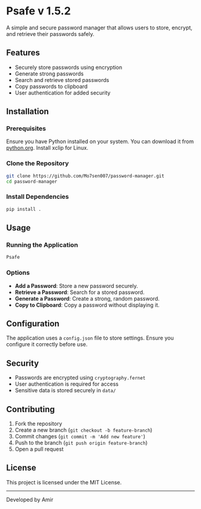 # Psafe v 1.5.2

A simple and secure password manager that allows users to store, encrypt, and retrieve their passwords safely.

## Features
- Securely store passwords using encryption
- Generate strong passwords
- Search and retrieve stored passwords
- Copy passwords to clipboard
- User authentication for added security

## Installation
### Prerequisites
Ensure you have Python installed on your system. You can download it from [python.org](https://www.python.org/).
Install xclip for Linux.

### Clone the Repository
```sh
git clone https://github.com/Mo7sen007/password-manager.git
cd password-manager
```

### Install Dependencies
```sh
pip install .
```

## Usage
### Running the Application
```sh
Psafe
```

### Options
- **Add a Password**: Store a new password securely.
- **Retrieve a Password**: Search for a stored password.
- **Generate a Password**: Create a strong, random password.
- **Copy to Clipboard**: Copy a password without displaying it.

## Configuration
The application uses a `config.json` file to store settings. Ensure you configure it correctly before use.

## Security
- Passwords are encrypted using `cryptography.fernet`
- User authentication is required for access
- Sensitive data is stored securely in `data/`

## Contributing
1. Fork the repository
2. Create a new branch (`git checkout -b feature-branch`)
3. Commit changes (`git commit -m 'Add new feature'`)
4. Push to the branch (`git push origin feature-branch`)
5. Open a pull request

## License
This project is licensed under the MIT License.

---
Developed by Amir

